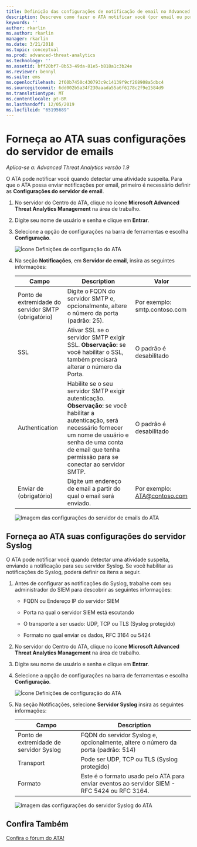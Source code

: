 ```yaml
---
title: Definição das configurações de notificação de email no Advanced Threat Analytics | Microsoft Docs
description: Descreve como fazer o ATA notificar você (por email ou por encaminhamento de eventos do ATA) quando ele detectar atividades suspeitas
keywords: ''
author: rkarlin
ms.author: rkarlin
manager: rkarlin
ms.date: 3/21/2018
ms.topic: conceptual
ms.prod: advanced-threat-analytics
ms.technology: ''
ms.assetid: bff20bf7-8b53-49da-81e5-b818a1c3b24e
ms.reviewer: bennyl
ms.suite: ems
ms.openlocfilehash: 2f60b7450c430793c9c14139f9cf268908a5dbc4
ms.sourcegitcommit: 6dd002b5a34f230aaada55a6f6178c2f9e1584d9
ms.translationtype: MT
ms.contentlocale: pt-BR
ms.lasthandoff: 12/05/2019
ms.locfileid: "65195689"
---
```

# <a name="provide-ata-with-your-email-server-settings"></a>Forneça ao ATA suas configurações do servidor de emails

*Aplica-se a: Advanced Threat Analytics versão 1.9*

O ATA pode notificar você quando detectar uma atividade suspeita. Para que o ATA possa enviar notificações por email, primeiro é necessário definir as **Configurações do servidor de email**.

1. No servidor do Centro do ATA, clique no ícone **Microsoft Advanced Threat Analytics Management** na área de trabalho.

2. Digite seu nome de usuário e senha e clique em **Entrar**.

3. Selecione a opção de configurações na barra de ferramentas e escolha **Configuração**.

   ![Ícone Definições de configuração do ATA](media/ATA-config-icon.png)

4. Na seção **Notificações**, em **Servidor de email**, insira as seguintes informações:


   |              Campo              |                                                                                                 Description                                                                                                  |               Valor                |
   |---------------------------------|--------------------------------------------------------------------------------------------------------------------------------------------------------------------------------------------------------------|------------------------------------|
   | Ponto de extremidade do servidor SMTP (obrigatório) |                                                            Digite o FQDN do servidor SMTP e, opcionalmente, altere o número da porta (padrão: 25).                                                            | Por exemplo:<br />smtp.contoso.com |
   |               SSL               |                                              Ativar SSL se o servidor SMTP exigir SSL. **Observação:** se você habilitar o SSL, também precisará alterar o número da Porta.                                               |        O padrão é desabilitado         |
   |         Authentication          | Habilite se o seu servidor SMTP exigir autenticação. **Observação:** se você habilitar a autenticação, será necessário fornecer um nome de usuário e senha de uma conta de email que tenha permissão para se conectar ao servidor SMTP. |        O padrão é desabilitado         |
   |      Enviar de (obrigatório)       |                                                                        Digite um endereço de email a partir do qual o email será enviado.                                                                         | Por exemplo:<br />ATA@contoso.com  |

   ![Imagem das configurações do servidor de emails do ATA](media/ata-email-server.png)

## <a name="provide-ata-with-your-syslog-server-settings"></a>Forneça ao ATA suas configurações do servidor Syslog
O ATA pode notificar você quando detectar uma atividade suspeita, enviando a notificação para seu servidor Syslog. Se você habilitar as notificações do Syslog, poderá definir os itens a seguir.

1. Antes de configurar as notificações do Syslog, trabalhe com seu administrador do SIEM para descobrir as seguintes informações:

   -   FQDN ou Endereço IP do servidor SIEM

   -   Porta na qual o servidor SIEM está escutando

   -   O transporte a ser usado: UDP, TCP ou TLS (Syslog protegido)

   -   Formato no qual enviar os dados, RFC 3164 ou 5424

2. No servidor do Centro do ATA, clique no ícone **Microsoft Advanced Threat Analytics Management** na área de trabalho.

3. Digite seu nome de usuário e senha e clique em **Entrar**.

4. Selecione a opção de configurações na barra de ferramentas e escolha **Configuração**.

   ![Ícone Definições de configuração do ATA](media/ATA-config-icon.png)

5. Na seção Notificações, selecione **Servidor Syslog** insira as seguintes informações:

   |Campo|Description|
   |---------|---------------|
   |Ponto de extremidade de servidor Syslog|FQDN do servidor Syslog e, opcionalmente, altere o número da porta (padrão: 514)|
   |Transport|Pode ser UDP, TCP ou TLS (Syslog protegido)|
   |Formato|Este é o formato usado pelo ATA para enviar eventos ao servidor SIEM - RFC 5424 ou RFC 3164.|

   ![Imagem das configurações do servidor Syslog do ATA](media/ata-syslog-server-settings.png)



## <a name="see-also"></a>Confira Também
[Confira o fórum do ATA!](https://social.technet.microsoft.com/Forums/security/home?forum=mata)
